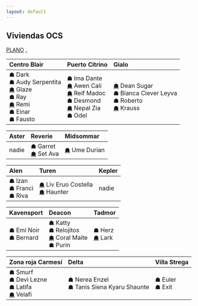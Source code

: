 ```yaml
---
layout: default
---
```


<h2>Viviendas OCS</h2>

[PLANO](http://drive.google.com/uc?export=view&id=1M0Og6TFNzZG4si31fPmWkbnzWbJglekd) [.](https://drive.google.com/uc?export=download&id=18qELow9rEQamiWaok7Tc9ZS3VpUqg6zp) 

| **Centro Blair**| **Puerto Citrino**| **Gialo**|
|:-------------|:------------------|:------|
| ☗ Dark <br>☗ Audy Serpentita <br>[☗](https://blairsander.github.io/ciudad/apartamentoglaze.html) Glaze <br>☗ Ray <br>[☗](https://blairsander.github.io/ciudad/apartamentoremi.html) Remi <br>☗ Einar <br>☗ Fausto | ☗ Ima Dante <br>[☗](https://blairsander.github.io/ciudad/mansionawen.html) Awen Cali <br>[☗](https://blairsander.github.io/ciudad/casagobierno) Reif Madoc <br>☗ Desmond <br>[☗](https://blairsander.github.io/ciudad/casanepalzia.html) Nepal Zia <br>☗ Odel | [☗](https://blairsander.github.io/ciudad/mansiondean.html) Dean Sugar <br>☗ Bianca Ciever Leyva <br>☗ Roberto <br>[☗](https://blairsander.github.io/ciudad/casakrauss.html) Krauss| 


| **Aster**| **Reverie**| **Midsommar** |
|:-------------|:------------------|:------|
| nadie| ☗ Garret <br>[☗](https://blairsander.github.io/ciudad/casasethava.html) Set Ava | [☗](https://blairsander.github.io/ciudad/caba%C3%B1aumeduri.html) Ume Durian|


| **Alen**| **Turen**| **Kepler** |
|:-------------|:------------------|:------|
| ☗ Izan <br>☗ Franci <br>☗ Riva | [☗](https://blairsander.github.io/ciudad/casaliv) Liv Eruo Costella <br>[☗](https://blairsander.github.io/ciudad/casahaunter.html) Haunter | nadie |


| **Kavensport**| **Deacon**| **Tadmor** |
|:-------------|:------------------|:------|
| ☗ Emi Noir <br>☗ Bernard| ☗ Katty <br>☗ Relojitos <br>[☗](https://blairsander.github.io/ciudad/casamaitecoral.html) Coral Maite <br>☗ Purin| ☗ Herz <br> [☗](https://blairsander.github.io/ciudad/casalark.html) Lark|


| **Zona roja Carmesí**| **Delta**| **Villa Strega**| 
|:-------------|:------------------|:------------------|
| ☗ Smurf <br>☗ Devi Lezne  <br>☗ Latifa <br>[☗](https://blairsander.github.io/ciudad/apartamentovelafi.html) Velafi| ☗ Nerea Enzel <br> ☗ Tanis Siena Kyaru Shaunte| ☗ Euler <br>☗ Exit | 

